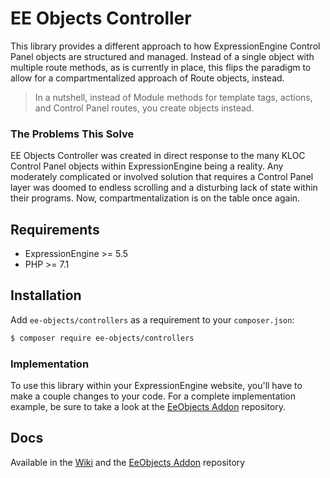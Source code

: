# EE Objects Controller

This library provides a different approach to how ExpressionEngine Control Panel objects are structured and managed. Instead of a single object with multiple route methods, as is currently in place, this flips the paradigm to allow for a compartmentalized approach of Route objects, instead. 

> In a nutshell, instead of Module methods for template tags, actions, and Control Panel routes, you create objects instead. 

### The Problems This Solve

EE Objects Controller was created in direct response to the many KLOC Control Panel objects within ExpressionEngine being a reality. Any moderately complicated or involved solution that requires a Control Panel layer was doomed to endless scrolling and a disturbing lack of state within their programs. Now, compartmentalization is on the table once again. 

## Requirements
- ExpressionEngine >= 5.5
- PHP >= 7.1
 
## Installation

Add `ee-objects/controllers` as a requirement to your `composer.json`:

```bash
$ composer require ee-objects/controllers
```

### Implementation

To use this library within your ExpressionEngine website, you'll have to make a couple changes to your code. For a complete implementation example, be sure to take a look at the [EeObjects Addon](https://github.com/EE-Objects/Example-Addon) repository.

## Docs

Available in the [Wiki](https://github.com/EE-Objects/Controllers/wiki "Wiki") and the [EeObjects Addon](https://github.com/EE-Objects/Example-Addon) repository
